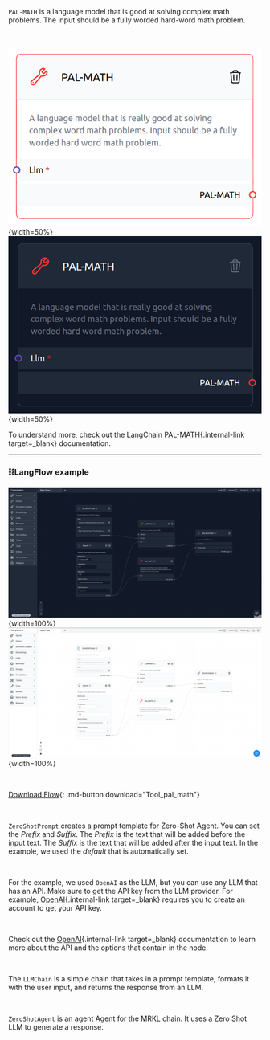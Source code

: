 `PAL-MATH` is a language model that is good at solving complex math problems. The input should be a fully worded hard-word math problem.

<br>

![Description](img/single_node/pal_math.png#only-light){width=50%}
![Description](img/single_node/pal_math2.png#only-dark){width=50%}

To understand more, check out the LangChain [PAL-MATH](https://python.langchain.com/en/latest/modules/chains/examples/pal.html?highlight=PAL-MATH){.internal-link target=\_blank} documentation.

---

### ⛓️LangFlow example

![Description](img/tool-pal-math2.png#only-dark){width=100%}
![Description](img/tool-pal-math.png#only-light){width=100%}

<br>

[Download Flow](data/Tool_pal_math.json){: .md-button download="Tool_pal_math"}

<br>

`ZeroShotPrompt` creates a prompt template for Zero-Shot Agent. You can set the _Prefix_ and _Suffix_. The _Prefix_ is the text that will be added before the input text. The _Suffix_ is the text that will be added after the input text. In the example, we used the _default_ that is automatically set.

<br>

For the example, we used `OpenAI` as the LLM, but you can use any LLM that has an API. Make sure to get the API key from the LLM provider. For example, [OpenAI](https://platform.openai.com/){.internal-link target=\_blank} requires you to create an account to get your API key.

<br>

Check out the [OpenAI](https://platform.openai.com/docs/introduction/overview){.internal-link target=\_blank} documentation to learn more about the API and the options that contain in the node.

<br>

The `LLMChain` is a simple chain that takes in a prompt template, formats it with the user input, and returns the response from an LLM.

<br>

`ZeroShotAgent` is an agent Agent for the MRKL chain. It uses a Zero Shot LLM to generate a response.

